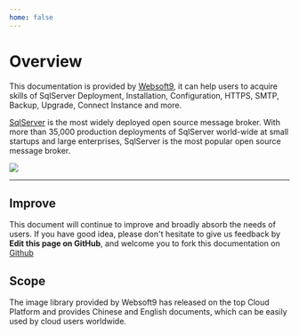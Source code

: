 ```yaml
---
home: false
---
```


# Overview

This documentation is provided by [Websoft9](https://www.websoft9.com/), it can help users to acquire skills of SqlServer Deployment, Installation, Configuration, HTTPS, SMTP, Backup, Upgrade, Connect Instance and more.

[SqlServer](https://sqlserver-server.apache.org/) is the most widely deployed open source message broker. With more than 35,000 production deployments of SqlServer world-wide at small startups and large enterprises, SqlServer is the most popular open source message broker.

![](https://libs.websoft9.com/Websoft9/DocsPicture/zh/sqlserver/sqlserver-gui-websoft9.png)

---

## Improve

This document will continue to improve and broadly absorb the needs of users. If you have good idea, please don't hesitate to give us feedback by **Edit this page on GitHub**, and welcome you to fork this documentation on [Github](https://github.com/Websoft9/ansible-sqlserver)

## Scope

The image library provided by Websoft9 has released on the top Cloud Platform and provides Chinese and English documents, which can be easily used by cloud users worldwide.
